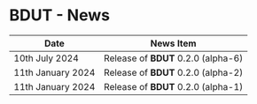 # BDUT - News


| Date                | News Item                                                               |
| ------------------- | ----------------------------------------------------------------------- |
| 10th July 2024      | Release of **BDUT** 0.2.0 (alpha-6)                                     |
| 11th January 2024   | Release of **BDUT** 0.2.0 (alpha-2)                                     |
| 11th January 2024   | Release of **BDUT** 0.2.0 (alpha-1)                                     |


<!-- ########################### end of file ########################### -->

